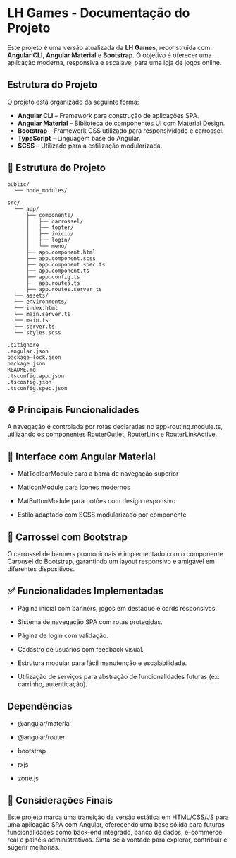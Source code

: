 # LH Games - Documentação do Projeto

Este projeto é uma versão atualizada da **LH Games**, reconstruída com **Angular CLI**, **Angular Material** e **Bootstrap**. O objetivo é oferecer uma aplicação moderna, responsiva e escalável para uma loja de jogos online.

## Estrutura do Projeto

O projeto está organizado da seguinte forma:

- **Angular CLI** – Framework para construção de aplicações SPA.
- **Angular Material** – Biblioteca de componentes UI com Material Design.
- **Bootstrap** – Framework CSS utilizado para responsividade e carrossel.
- **TypeScript** – Linguagem base do Angular.
- **SCSS** – Utilizado para a estilização modularizada.

## 📁 Estrutura do Projeto

```plaintext
public/
  └── node_modules/

src/
  └── app/
      ├── components/
      │   ├── carrossel/
      │   ├── footer/
      │   ├── inicio/
      │   ├── login/
      │   └── menu/
      ├── app.component.html
      ├── app.component.scss
      ├── app.component.spec.ts
      ├── app.component.ts
      ├── app.config.ts
      ├── app.routes.ts
      ├── app.routes.server.ts
  └── assets/
  └── environments/
  └── index.html
  └── main.server.ts
  └── main.ts
  └── server.ts
  └── styles.scss

.gitignore
.angular.json
package-lock.json
package.json
README.md
.tsconfig.app.json
.tsconfig.json
.tsconfig.spec.json
```

## ⚙️ Principais Funcionalidades

A navegação é controlada por rotas declaradas no app-routing.module.ts, utilizando os componentes RouterOutlet, RouterLink e RouterLinkActive.

## 🎨 Interface com Angular Material

- MatToolbarModule para a barra de navegação superior

- MatIconModule para ícones modernos

- MatButtonModule para botões com design responsivo

- Estilo adaptado com SCSS modularizado por componente

## 🎠 Carrossel com Bootstrap

O carrossel de banners promocionais é implementado com o componente Carousel do Bootstrap, garantindo um layout responsivo e amigável em diferentes dispositivos.

## ✅ Funcionalidades Implementadas

- Página inicial com banners, jogos em destaque e cards responsivos.

- Sistema de navegação SPA com rotas protegidas.

- Página de login com validação.

- Cadastro de usuários com feedback visual.

- Estrutura modular para fácil manutenção e escalabilidade.

- Utilização de serviços para abstração de funcionalidades futuras (ex: carrinho, autenticação).

## Dependências

- @angular/material

- @angular/router

- bootstrap

- rxjs

- zone.js

## 📌 Considerações Finais

Este projeto marca uma transição da versão estática em HTML/CSS/JS para uma aplicação SPA com Angular, oferecendo uma base sólida para futuras funcionalidades como back-end integrado, banco de dados, e-commerce real e painéis administrativos.
Sinta-se à vontade para explorar, contribuir e sugerir melhorias.
